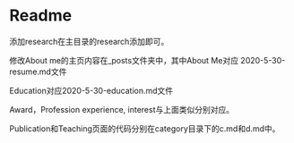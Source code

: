 # Readme


添加research在主目录的research添加即可。

修改About me的主页内容在_posts文件夹中，其中About Me对应 2020-5-30-resume.md文件

Education对应2020-5-30-education.md文件

Award，Profession experience, interest与上面类似分别对应。

Publication和Teaching页面的代码分别在category目录下的c.md和d.md中。




